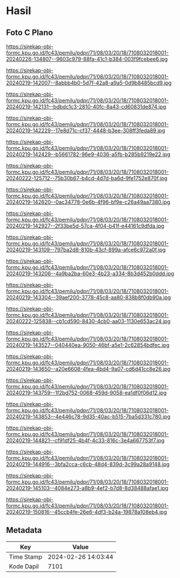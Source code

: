 # Hasil

## Foto C Plano

https://sirekap-obj-formc.kpu.go.id/fc43/pemilu/pdpr/71/08/03/20/18/7108032018001-20240226-134807--9603c979-88fa-41c1-b384-003f9fcebee6.jpg

https://sirekap-obj-formc.kpu.go.id/fc43/pemilu/pdpr/71/08/03/20/18/7108032018001-20240219-142007--8abbb4b0-5d7f-42a8-a9a5-0d9b8485bcd9.jpg

https://sirekap-obj-formc.kpu.go.id/fc43/pemilu/pdpr/71/08/03/20/18/7108032018001-20240219-142131--bdbdc1c3-2810-40fc-8a43-cd60831de874.jpg

https://sirekap-obj-formc.kpu.go.id/fc43/pemilu/pdpr/71/08/03/20/18/7108032018001-20240219-142229--17e8d71c-cf37-4448-b3ee-308ff3feda89.jpg

https://sirekap-obj-formc.kpu.go.id/fc43/pemilu/pdpr/71/08/03/20/18/7108032018001-20240219-142429--b5661782-96e9-4036-a5fb-b285b9219e22.jpg

https://sirekap-obj-formc.kpu.go.id/fc43/pemilu/pdpr/71/08/03/20/18/7108032018001-20240222-125712--75b30b67-b4cd-4d7d-ba6d-9fe1752e870f.jpg

https://sirekap-obj-formc.kpu.go.id/fc43/pemilu/pdpr/71/08/03/20/18/7108032018001-20240219-142620--0ac34778-0e6b-4f96-bf9e-c26a49aa7380.jpg

https://sirekap-obj-formc.kpu.go.id/fc43/pemilu/pdpr/71/08/03/20/18/7108032018001-20240219-142927--2f33be5d-57ca-4f04-b41f-e44161c9dfda.jpg

https://sirekap-obj-formc.kpu.go.id/fc43/pemilu/pdpr/71/08/03/20/18/7108032018001-20240219-143109--797ba2d8-810b-43cf-899a-afce6c972a0f.jpg

https://sirekap-obj-formc.kpu.go.id/fc43/pemilu/pdpr/71/08/03/20/18/7108032018001-20240219-143206--4a9ba2ba-60e3-4b23-a334-8b3d452b0ddd.jpg

https://sirekap-obj-formc.kpu.go.id/fc43/pemilu/pdpr/71/08/03/20/18/7108032018001-20240219-143304--39aef200-3778-45c8-aa80-838b8f0db90a.jpg

https://sirekap-obj-formc.kpu.go.id/fc43/pemilu/pdpr/71/08/03/20/18/7108032018001-20240222-125838--cb1cd590-8430-4cb0-aa03-1130e653ac24.jpg

https://sirekap-obj-formc.kpu.go.id/fc43/pemilu/pdpr/71/08/03/20/18/7108032018001-20240219-143527--040440ea-9050-46bf-a5e1-2c62854bdfec.jpg

https://sirekap-obj-formc.kpu.go.id/fc43/pemilu/pdpr/71/08/03/20/18/7108032018001-20240219-143650--a20e6608-4fea-4bd4-9a07-cd6d41cc8e26.jpg

https://sirekap-obj-formc.kpu.go.id/fc43/pemilu/pdpr/71/08/03/20/18/7108032018001-20240219-143759--1f2bd752-0068-459d-9058-ea1df0f06d12.jpg

https://sirekap-obj-formc.kpu.go.id/fc43/pemilu/pdpr/71/08/03/20/18/7108032018001-20240219-143853--4e446c78-9d35-40ac-b515-7ba5d331c780.jpg

https://sirekap-obj-formc.kpu.go.id/fc43/pemilu/pdpr/71/08/03/20/18/7108032018001-20240219-144821--cf91df25-4b4f-4c33-816c-3e4a667753f7.jpg

https://sirekap-obj-formc.kpu.go.id/fc43/pemilu/pdpr/71/08/03/20/18/7108032018001-20240219-144916--3bfa2cca-c6cb-48d4-839d-3c99a28a9148.jpg

https://sirekap-obj-formc.kpu.go.id/fc43/pemilu/pdpr/71/08/03/20/18/7108032018001-20240219-145103--4084e273-a8b9-4ef2-b7d8-8d38488afae1.jpg

https://sirekap-obj-formc.kpu.go.id/fc43/pemilu/pdpr/71/08/03/20/18/7108032018001-20240219-150816--45ccb4fe-26e6-4df3-b24a-19878a108eb4.jpg


## Metadata

| Key        | Value               |
| ---------- | ------------------- |
| Time Stamp | 2024-02-26 14:03:44 |
| Kode Dapil | 7101                |



